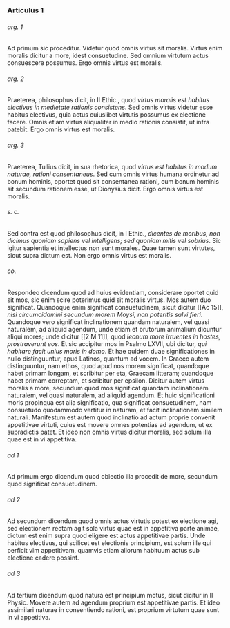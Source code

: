 ### Articulus 1

###### arg. 1
Ad primum sic proceditur. Videtur quod omnis virtus sit moralis. Virtus enim moralis dicitur a more, idest consuetudine. Sed omnium virtutum actus consuescere possumus. Ergo omnis virtus est moralis.

###### arg. 2
Praeterea, philosophus dicit, in II Ethic., quod *virtus moralis est habitus electivus in medietate rationis consistens*. Sed omnis virtus videtur esse habitus electivus, quia actus cuiuslibet virtutis possumus ex electione facere. Omnis etiam virtus aliqualiter in medio rationis consistit, ut infra patebit. Ergo omnis virtus est moralis.

###### arg. 3
Praeterea, Tullius dicit, in sua rhetorica, quod *virtus est habitus in modum naturae, rationi consentaneus*. Sed cum omnis virtus humana ordinetur ad bonum hominis, oportet quod sit consentanea rationi, cum bonum hominis sit secundum rationem esse, ut Dionysius dicit. Ergo omnis virtus est moralis.

###### s. c.
Sed contra est quod philosophus dicit, in I Ethic., *dicentes de moribus, non dicimus quoniam sapiens vel intelligens; sed quoniam mitis vel sobrius*. Sic igitur sapientia et intellectus non sunt morales. Quae tamen sunt virtutes, sicut supra dictum est. Non ergo omnis virtus est moralis.

###### co.
Respondeo dicendum quod ad huius evidentiam, considerare oportet quid sit mos, sic enim scire poterimus quid sit moralis virtus. Mos autem duo significat. Quandoque enim significat consuetudinem, sicut dicitur [[Ac 15]], *nisi circumcidamini secundum morem Moysi, non poteritis salvi fieri*. Quandoque vero significat inclinationem quandam naturalem, vel quasi naturalem, ad aliquid agendum, unde etiam et brutorum animalium dicuntur aliqui mores; unde dicitur [[2 M 11]], quod *leonum more irruentes in hostes, prostraverunt eos*. Et sic accipitur mos in Psalmo LXVII, ubi dicitur, *qui habitare facit unius moris in domo*. Et hae quidem duae significationes in nullo distinguuntur, apud Latinos, quantum ad vocem. In Graeco autem distinguuntur, nam ethos, quod apud nos morem significat, quandoque habet primam longam, et scribitur per eta, Graecam litteram; quandoque habet primam correptam, et scribitur per epsilon. Dicitur autem virtus moralis a more, secundum quod mos significat quandam inclinationem naturalem, vel quasi naturalem, ad aliquid agendum. Et huic significationi moris propinqua est alia significatio, qua significat consuetudinem, nam consuetudo quodammodo vertitur in naturam, et facit inclinationem similem naturali. Manifestum est autem quod inclinatio ad actum proprie convenit appetitivae virtuti, cuius est movere omnes potentias ad agendum, ut ex supradictis patet. Et ideo non omnis virtus dicitur moralis, sed solum illa quae est in vi appetitiva.

###### ad 1
Ad primum ergo dicendum quod obiectio illa procedit de more, secundum quod significat consuetudinem.

###### ad 2
Ad secundum dicendum quod omnis actus virtutis potest ex electione agi, sed electionem rectam agit sola virtus quae est in appetitiva parte animae, dictum est enim supra quod eligere est actus appetitivae partis. Unde habitus electivus, qui scilicet est electionis principium, est solum ille qui perficit vim appetitivam, quamvis etiam aliorum habituum actus sub electione cadere possint.

###### ad 3
Ad tertium dicendum quod natura est principium motus, sicut dicitur in II Physic. Movere autem ad agendum proprium est appetitivae partis. Et ideo assimilari naturae in consentiendo rationi, est proprium virtutum quae sunt in vi appetitiva.

